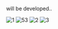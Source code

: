 will be developed..

![1](https://github.com/AliArdal/BankApp/assets/135712333/0d5b8836-2f5a-4171-b4b6-ff5ae6590f35)
![53](https://github.com/AliArdal/BankApp/assets/135712333/a7d69551-ad5d-4b8d-a292-24b814fb1e4d)
![2](https://github.com/AliArdal/BankApp/assets/135712333/212e6068-3dd8-4eae-80c2-1c4c6ed848f1)
![3](https://github.com/AliArdal/BankApp/assets/135712333/c0dbd12f-cbfd-4a9f-835d-64c8611dc89b)

